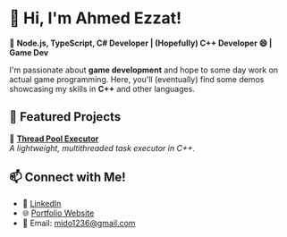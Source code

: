 # 👋 Hi, I'm Ahmed Ezzat!

🎯 **Node.js, TypeScript, C# Developer | (Hopefully) C++ Developer 😄 | Game Dev**

I'm passionate about **game development** and hope to some day work on actual game programming. Here, you'll (eventually) find some demos showcasing my skills in **C++** and other languages.

## 🚀 Featured Projects

🔹 **[Thread Pool Executor](https://github.com/YourGitHubUsername/ThreadPoolExecutor)**  
_A lightweight, multithreaded task executor in C++._

## 📫 Connect with Me!
- 💼 [LinkedIn](https://www.linkedin.com/in/YourProfile)
- 🌐 [Portfolio Website](https://YourWebsite.com)
- 📧 Email: mido1236@gmail.com
